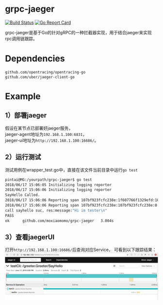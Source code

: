 # grpc-jaeger

[![Build Status](https://travis-ci.org/moxiaomomo/grpc-jaeger.svg?branch=master)](https://travis-ci.org/moxiaomomo/grpc-jaeger)
[![Go Report Card](https://goreportcard.com/badge/github.com/moxiaomomo/grpc-jaeger)](https://goreportcard.com/badge/github.com/moxiaomomo/grpc-jaeger)

grpc-jaeger是基于Go的针对gRPC的一种拦截器实现，用于结合jaeger来实现rpc调用链跟踪。

# Dependencies

```
github.com/opentracing/opentracing-go
github.com/uber/jaeger-client-go
```

# Example

## 1）部署jaeger

假设在某节点已部署好jaeger服务，<br>
jaeger-agent地址为`192.168.1.100:6831`，<br>
jaeger-ui地址为`http://192.168.1.100:16686/`。

## 2）运行测试

测试用例在wrapper_test.go中，直接在该文件当前目录中运行`go test`

```bash
pintai@MG:/yourpath/grpc-jaeger$ go test
2018/06/17 15:06:05 Initializing logging reporter
2018/06/17 15:06:06 Initializing logging reporter
SayHello Called.
2018/06/17 15:06:06 Reporting span 107bf923fcfc238e:1f607766f1329efd:107bf923fcfc238e:1
2018/06/17 15:06:06 Reporting span 107bf923fcfc238e:107bf923fcfc238e:0:1
call sayhello suc, res:message:"Hi im tester\n"
PASS
ok  	github.com/moxiaomomo/grpc-jaeger	3.004s
```

## 3）查看jaegerUI
打开`http://192.168.1.100:16686/`后查询对应Service， 可看到以下跟踪结果：
![jaegerui](./jaegerui.png)